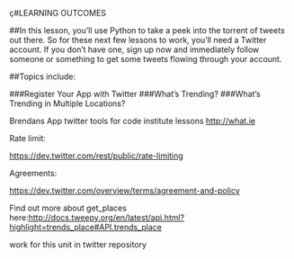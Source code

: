 ç#LEARNING OUTCOMES

##In this lesson, you’ll use Python to take a peek into the torrent of tweets out there. So for these next few lessons to work, you’ll need a Twitter account. If you don’t have one, sign up now and immediately follow someone or something to get some tweets flowing through your account.

##Topics include:

###Register Your App with Twitter
###What’s Trending?
###What’s Trending in Multiple Locations?

Brendans App
twitter tools for code institute lessons
http://what.ie

Rate limit:

https://dev.twitter.com/rest/public/rate-limiting

Agreements:

https://dev.twitter.com/overview/terms/agreement-and-policy

Find out more about get_places here:http://docs.tweepy.org/en/latest/api.html?highlight=trends_place#API.trends_place
 

work for this unit in twitter repository


